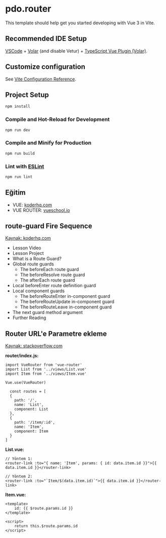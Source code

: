# pdo.router

This template should help get you started developing with Vue 3 in Vite.

## Recommended IDE Setup

[VSCode](https://code.visualstudio.com/) + [Volar](https://marketplace.visualstudio.com/items?itemName=Vue.volar) (and disable Vetur) + [TypeScript Vue Plugin (Volar)](https://marketplace.visualstudio.com/items?itemName=Vue.vscode-typescript-vue-plugin).

## Customize configuration

See [Vite Configuration Reference](https://vitejs.dev/config/).

## Project Setup

```sh
npm install
```

### Compile and Hot-Reload for Development

```sh
npm run dev
```

### Compile and Minify for Production

```sh
npm run build
```

### Lint with [ESLint](https://eslint.org/)

```sh
npm run lint
```

## Eğitim

- VUE: [koderhq.com](https://www.koderhq.com/tutorial/vue/)
- VUE ROUTER: [vueschool.io](https://vueschool.io/courses/vue-router-4-for-everyone?friend=vuerouter)

## route-guard Fire Sequence

[Kaynak: koderhq.com](https://www.koderhq.com/tutorial/vue/route-guard/)

- Lesson Video
- Lesson Project
- What is a Route Guard?
- Global route guards
  - The beforeEach route guard
  - The beforeResolve route guard
  - The afterEach route guard
- Local beforeEnter route definition guard
- Local component guards
  - The beforeRouteEnter in-component guard
  - The beforeRouteUpdate in-component guard
  - The beforeRouteLeave in-component guard
- The next guard method argument
- Further Reading

## Router URL'e Parametre ekleme

[Kaynak: stackoverflow.com](https://stackoverflow.com/a/62631184/134739)

**router/index.js:**

```JS
import VueRouter from 'vue-router'
import List from '../views/List.vue'
import Item from '../views/Item.vue'

Vue.use(VueRouter)

  const routes = [
  {
    path: '/',
    name: 'List',
    component: List
  },
  {
    path: '/item/:id',
    name: 'Item',
    component: Item
  }
]
```

**List.vue:**

```JS
// Yöntem 1:
<router-link :to="{ name: 'Item', params: { id: data.item.id }}">{{ data.item.id }}</router-link>

// Yöntem 2:
<router-link :to="`Item/$(data.item.id)`">{{ data.item.id }}</router-link>
```

**Item.vue:**

```JS
<template>
    id: {{ $route.params.id }}
</template>

<script>
    return this.$route.params.id
</script>
```
